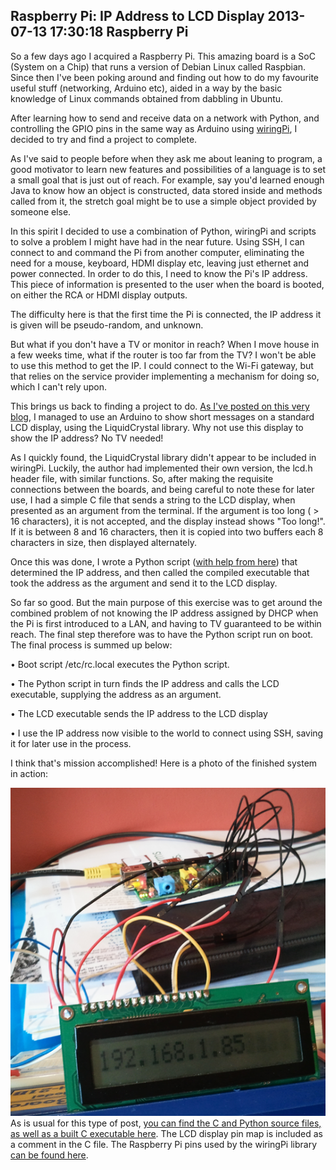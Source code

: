 Raspberry Pi: IP Address to LCD Display
2013-07-13 17:30:18
Raspberry Pi
---

So a few days ago I acquired a Raspberry Pi. This amazing board is a SoC (System on a Chip) that runs a version of Debian Linux called Raspbian. Since then I've been poking around and finding out how to do my favourite useful stuff (networking, Arduino etc), aided in a way by the basic knowledge of Linux commands obtained from dabbling in Ubuntu.

After learning how to send and receive data on a network with Python, and controlling the GPIO pins in the same way as Arduino using <a title="wiringPi" href="https://projects.drogon.net/raspberry-pi/wiringpi/">wiringPi</a>, I decided to try and find a project to complete.

As I've said to people before when they ask me about leaning to program, a good motivator to learn new features and possibilities of a language is to set a small goal that is just out of reach. For example, say you'd learned enough Java to know how an object is constructed, data stored inside and methods called from it, the stretch goal might be to use a simple object provided by someone else.

In this spirit I decided to use a combination of Python, wiringPi and scripts to solve a problem I might have had in the near future. Using SSH, I can connect to and command the Pi from another computer, eliminating the need for a mouse, keyboard, HDMI display etc, leaving just ethernet and power connected. In order to do this, I need to know the Pi's IP address. This piece of information is presented to the user when the board is booted, on either the RCA or HDMI display outputs.

The difficulty here is that the first time the Pi is connected, the IP address it is given will be pseudo-random, and unknown.

But what if you don't have a TV or monitor in reach? When I move house in a few weeks time, what if the router is too far from the TV? I won't be able to use this method to get the IP. I could connect to the Wi-Fi gateway, but that relies on the service provider implementing a mechanism for doing so, which I can't rely upon.

This brings us back to finding a project to do. <a title="Java to Arduino LCD Output" href="http://ninedof.wordpress.com/2013/05/22/java-to-arduino-lcd-output/">As I've posted on this very blog</a>, I managed to use an Arduino to show short messages on a standard LCD display, using the LiquidCrystal library. Why not use this display to show the IP address? No TV needed!

As I quickly found, the LiquidCrystal library didn't appear to be included in wiringPi. Luckily, the author had implemented their own version, the lcd.h header file, with similar functions. So, after making the requisite connections between the boards, and being careful to note these for later use, I had a simple C file that sends a string to the LCD display, when presented as an argument from the terminal. If the argument is too long ( > 16 characters), it is not accepted, and the display instead shows "Too long!". If it is between 8 and 16 characters, then it is copied into two buffers each 8 characters in size, then displayed alternately.

Once this was done, I wrote a Python script (<a title="Getting the Raspberry Pi's IP address" href="http://raspberrypi.stackexchange.com/questions/6714/how-to-get-the-raspberry-pis-ip-address-for-ssh">with help from here</a>) that determined the IP address, and then called the compiled executable that took the address as the argument and send it to the LCD display.

So far so good. But the main purpose of this exercise was to get around the combined problem of not knowing the IP address assigned by DHCP when the Pi is first introduced to a LAN, and having to TV guaranteed to be within reach. The final step therefore was to have the Python script run on boot. The final process is summed up below:

• Boot script /etc/rc.local executes the Python script.

• The Python script in turn finds the IP address and calls the LCD executable, supplying the address as an argument.

• The LCD executable sends the IP address to the LCD display

• I use the IP address now visible to the world to connect using SSH, saving it for later use in the process.


I think that's mission accomplished! Here is a photo of the finished system in action:

![](/assets/import/media/2013/07/ip-cutout.png)As is usual for this type of post, <a title="Source!" href="https://www.dropbox.com/s/flvkhkzwh7iyfpa/RPi%20IP%20to%20LCD.zip">you can find the C and Python source files, as well as a built C executable here</a>. The LCD display pin map is included as a comment in the C file. The Raspberry Pi pins used by the wiringPi library <a title="Drogon Pin definitions" href="https://projects.drogon.net/raspberry-pi/wiringpi/pins/">can be found here</a>.
